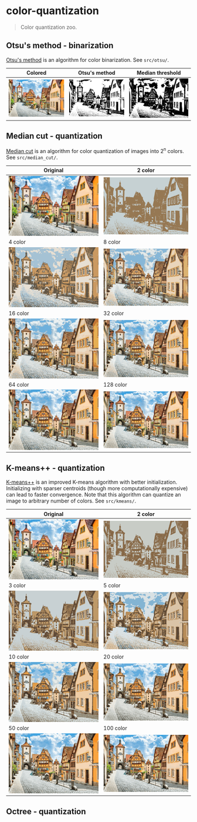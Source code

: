 # color-quantization
> Color quantization zoo.

## Otsu's method - binarization
[Otsu's method](https://en.wikipedia.org/wiki/Otsu%27s_method) is an algorithm for color binarization. See `src/otsu/`.

|Colored|Otsu's method|Median threshold|
|--|--|--|
|![img](./data/town.png)|![img](./results/otsu/otsu.png)|![img](./results/otsu/median.png)|

## Median cut - quantization
[Median cut](https://en.wikipedia.org/wiki/Median_cut) is an algorithm for color quantization of images into 2<sup>n</sup> colors. See `src/median_cut/`.

|Original|2 color|
|--|--|
|![img](./data/town.png)|![img](./results/median_cut/q_2.png)|
|4 color|8 color|
|![img](./results/median_cut/q_4.png)|![img](./results/median_cut/q_8.png)|
|16 color|32 color|
|![img](./results/median_cut/q_16.png)|![img](./results/median_cut/q_32.png)|
|64 color|128 color|
|![img](./results/median_cut/q_64.png)|![img](./results/median_cut/q_128.png)|

## K-means++ - quantization
[K-means++](https://en.wikipedia.org/wiki/K-means%2B%2B) is an improved K-means algorithm with better initialization. Initializing with sparser centroids (though more computationally expensive) can lead to faster convergence. Note that this algorithm can quantize an image to arbitrary number of colors. See `src/kmeans/`.

|Original|2 color|
|--|--|
|![img](./data/town.png)|![img](./results/kmeans/q_2.png)|
|3 color|5 color|
|![img](./results/kmeans/q_3.png)|![img](./results/kmeans/q_5.png)|
|10 color|20 color|
|![img](./results/kmeans/q_10.png)|![img](./results/kmeans/q_20.png)|
|50 color|100 color|
|![img](./results/kmeans/q_50.png)|![img](./results/kmeans/q_100.png)|

## Octree - quantization